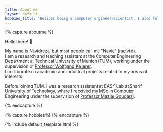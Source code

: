 ```yaml
---
title: About me
layout: default
hobbies_title: "Besides being a computer engineer/scientist, I also follow other hobbies:"
---
```


<!-- # {{ page.title }} -->

{% capture aboutme %}

Hello there! 👋

My name is  Navidreza, but most people call me "Navid" \([næˈviːd](https://www.pronouncenames.com/pronounce/navid)\).   
I am a research and teaching assistant at the Computer Engineering Department at Technical University of Munich (TUM), working under the supervision of [Professor Wolfgang Kellerer](https://www.ce.cit.tum.de/en/lkn/team/staff/kellerer-wolfgang/).   
I collaborate on academic and industrial projects related to my areas of interests.

Before joining TUM, I was a research assistant at EASY Lab at Sharif University of Technology, where I received my MSc in Computer Engineering under the supervision of [Professor Maziar Goudarzi](https://ca.linkedin.com/in/maziargoudarzi).

{% endcapture %}

{% capture hobbies%}
{% endcapture %}

{% include default_template.html %}
